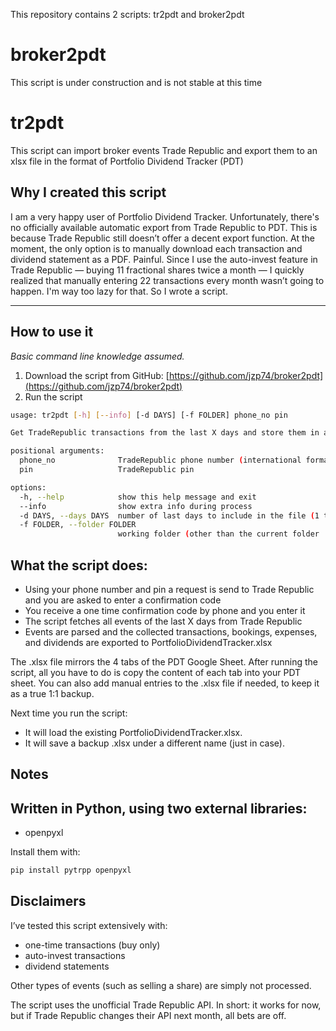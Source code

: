 This repository contains 2 scripts: tr2pdt and broker2pdt 

# broker2pdt
This script is under construction and is not stable at this time

# tr2pdt
This script can import broker events Trade Republic and export them to an xlsx file in the format of Portfolio Dividend Tracker (PDT)

## Why I created this script
I am a very happy user of Portfolio Dividend Tracker. Unfortunately, there's no officially available automatic export from Trade Republic to PDT. This is because Trade Republic still doesn’t offer a decent export function. At the moment, the only option is to manually download each transaction and dividend statement as a PDF. Painful. Since I use the auto-invest feature in Trade Republic — buying 11 fractional shares twice a month — I quickly realized that manually entering 22 transactions every month wasn’t going to happen. I'm way too lazy for that. So I wrote a script.

---

## How to use it
_Basic command line knowledge assumed._

1. Download the script from GitHub: [https://github.com/jzp74/broker2pdt](https://github.com/jzp74/broker2pdt)
2. Run the script

~~~bash
usage: tr2pdt [-h] [--info] [-d DAYS] [-f FOLDER] phone_no pin

Get TradeRepublic transactions from the last X days and store them in a file

positional arguments:
  phone_no              TradeRepublic phone number (international format)
  pin                   TradeRepublic pin

options:
  -h, --help            show this help message and exit
  --info                show extra info during process
  -d DAYS, --days DAYS  number of last days to include in the file (1 to max 100)
  -f FOLDER, --folder FOLDER
                        working folder (other than the current folder
~~~

## What the script does:
- Using your phone number and pin a request is send to Trade Republic and you are asked to enter a confirmation code
- You receive a one time confirmation code by phone and you enter it
- The script fetches all events of the last X days from Trade Republic
- Events are parsed and the collected transactions, bookings, expenses, and dividends are exported to PortfolioDividendTracker.xlsx

The .xlsx file mirrors the 4 tabs of the PDT Google Sheet. After running the script, all you have to do is copy the content of each tab into your PDT sheet. You can also add manual entries to the .xlsx file if needed, to keep it as a true 1:1 backup.

Next time you run the script:
- It will load the existing PortfolioDividendTracker.xlsx.
- It will save a backup .xlsx under a different name (just in case).

## Notes
Written in Python, using two external libraries:
- 
- openpyxl

Install them with:
~~~bash
pip install pytrpp openpyxl
~~~

## Disclaimers
I’ve tested this script extensively with:
- one-time transactions (buy only)
- auto-invest transactions
- dividend statements

Other types of events (such as selling a share) are simply not processed.

The script uses the unofficial Trade Republic API. In short: it works for now, but if Trade Republic changes their API next month, all bets are off.
